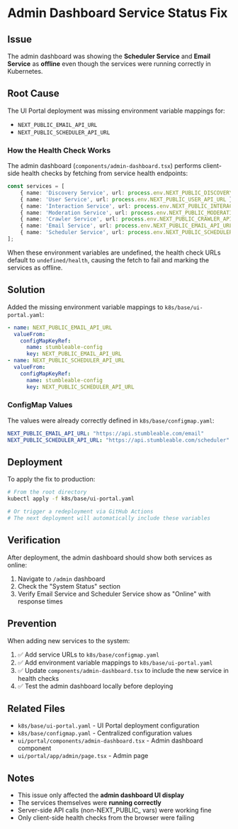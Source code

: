 # Admin Dashboard Service Status Fix

## Issue
The admin dashboard was showing the **Scheduler Service** and **Email Service** as **offline** even though the services were running correctly in Kubernetes.

## Root Cause
The UI Portal deployment was missing environment variable mappings for:
- `NEXT_PUBLIC_EMAIL_API_URL`
- `NEXT_PUBLIC_SCHEDULER_API_URL`

### How the Health Check Works
The admin dashboard (`components/admin-dashboard.tsx`) performs client-side health checks by fetching from service health endpoints:

```typescript
const services = [
    { name: 'Discovery Service', url: process.env.NEXT_PUBLIC_DISCOVERY_API_URL },
    { name: 'User Service', url: process.env.NEXT_PUBLIC_USER_API_URL },
    { name: 'Interaction Service', url: process.env.NEXT_PUBLIC_INTERACTION_API_URL },
    { name: 'Moderation Service', url: process.env.NEXT_PUBLIC_MODERATION_API_URL },
    { name: 'Crawler Service', url: process.env.NEXT_PUBLIC_CRAWLER_API_URL },
    { name: 'Email Service', url: process.env.NEXT_PUBLIC_EMAIL_API_URL },      // ❌ Was undefined
    { name: 'Scheduler Service', url: process.env.NEXT_PUBLIC_SCHEDULER_API_URL }, // ❌ Was undefined
];
```

When these environment variables are undefined, the health check URLs default to `undefined/health`, causing the fetch to fail and marking the services as offline.

## Solution
Added the missing environment variable mappings to `k8s/base/ui-portal.yaml`:

```yaml
- name: NEXT_PUBLIC_EMAIL_API_URL
  valueFrom:
    configMapKeyRef:
      name: stumbleable-config
      key: NEXT_PUBLIC_EMAIL_API_URL
- name: NEXT_PUBLIC_SCHEDULER_API_URL
  valueFrom:
    configMapKeyRef:
      name: stumbleable-config
      key: NEXT_PUBLIC_SCHEDULER_API_URL
```

### ConfigMap Values
The values were already correctly defined in `k8s/base/configmap.yaml`:

```yaml
NEXT_PUBLIC_EMAIL_API_URL: "https://api.stumbleable.com/email"
NEXT_PUBLIC_SCHEDULER_API_URL: "https://api.stumbleable.com/scheduler"
```

## Deployment
To apply the fix to production:

```bash
# From the root directory
kubectl apply -f k8s/base/ui-portal.yaml

# Or trigger a redeployment via GitHub Actions
# The next deployment will automatically include these variables
```

## Verification
After deployment, the admin dashboard should show both services as online:

1. Navigate to `/admin` dashboard
2. Check the "System Status" section
3. Verify Email Service and Scheduler Service show as "Online" with response times

## Prevention
When adding new services to the system:

1. ✅ Add service URLs to `k8s/base/configmap.yaml`
2. ✅ Add environment variable mappings to `k8s/base/ui-portal.yaml`
3. ✅ Update `components/admin-dashboard.tsx` to include the new service in health checks
4. ✅ Test the admin dashboard locally before deploying

## Related Files
- `k8s/base/ui-portal.yaml` - UI Portal deployment configuration
- `k8s/base/configmap.yaml` - Centralized configuration values
- `ui/portal/components/admin-dashboard.tsx` - Admin dashboard component
- `ui/portal/app/admin/page.tsx` - Admin page

## Notes
- This issue only affected the **admin dashboard UI display**
- The services themselves were **running correctly**
- Server-side API calls (non-NEXT_PUBLIC_ vars) were working fine
- Only client-side health checks from the browser were failing
